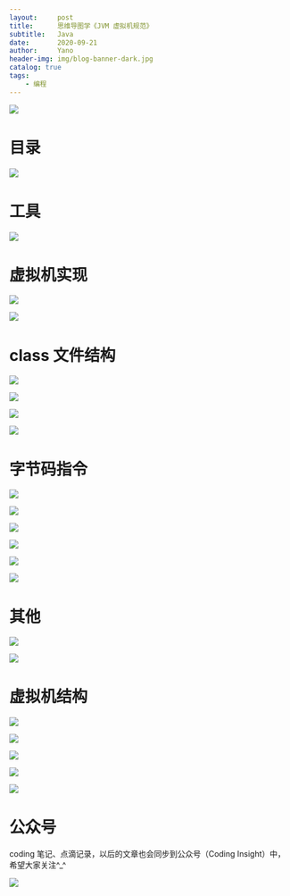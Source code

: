 ```yaml
---
layout:     post
title:      思维导图学《JVM 虚拟机规范》
subtitle:   Java
date:       2020-09-21
author:     Yano
header-img: img/blog-banner-dark.jpg
catalog: true
tags:
    - 编程
---
```


![](http://yano.oss-cn-beijing.aliyuncs.com/2020-09-19-095525.jpg)

# 目录

![](http://yano.oss-cn-beijing.aliyuncs.com/2020-09-21-024135.png)

# 工具

![](http://yano.oss-cn-beijing.aliyuncs.com/2020-09-21-021828.png)

# 虚拟机实现

![](http://yano.oss-cn-beijing.aliyuncs.com/2020-09-21-021950.png)

![](http://yano.oss-cn-beijing.aliyuncs.com/2020-09-21-022023.png)

# class 文件结构

![](http://yano.oss-cn-beijing.aliyuncs.com/2020-09-21-022056.png)

![](http://yano.oss-cn-beijing.aliyuncs.com/2020-09-21-022138.png)

![](http://yano.oss-cn-beijing.aliyuncs.com/2020-09-21-022208.png)

![](http://yano.oss-cn-beijing.aliyuncs.com/2020-09-21-022302.png)

# 字节码指令

![](http://yano.oss-cn-beijing.aliyuncs.com/2020-09-21-022335.png)

![](http://yano.oss-cn-beijing.aliyuncs.com/2020-09-21-022411.png)

![](http://yano.oss-cn-beijing.aliyuncs.com/2020-09-21-024315.png)

![](http://yano.oss-cn-beijing.aliyuncs.com/2020-09-21-022635.png)

![](http://yano.oss-cn-beijing.aliyuncs.com/2020-09-21-022724.png)

![](http://yano.oss-cn-beijing.aliyuncs.com/2020-09-21-022748.png)

# 其他

![](http://yano.oss-cn-beijing.aliyuncs.com/2020-09-21-022818.png)

![](http://yano.oss-cn-beijing.aliyuncs.com/2020-09-21-024514.png)

# 虚拟机结构

![](http://yano.oss-cn-beijing.aliyuncs.com/2020-09-21-023614.png)

![](http://yano.oss-cn-beijing.aliyuncs.com/2020-09-21-023705.png)

![](http://yano.oss-cn-beijing.aliyuncs.com/2020-09-21-023741.png)

![](http://yano.oss-cn-beijing.aliyuncs.com/2020-09-21-023822.png)

![](http://yano.oss-cn-beijing.aliyuncs.com/2020-09-21-023843.png)

# 公众号

coding 笔记、点滴记录，以后的文章也会同步到公众号（Coding Insight）中，希望大家关注^_^

![](http://yano.oss-cn-beijing.aliyuncs.com/2019-07-29-qrcode_for_gh_a26ce4572791_258.jpg)
